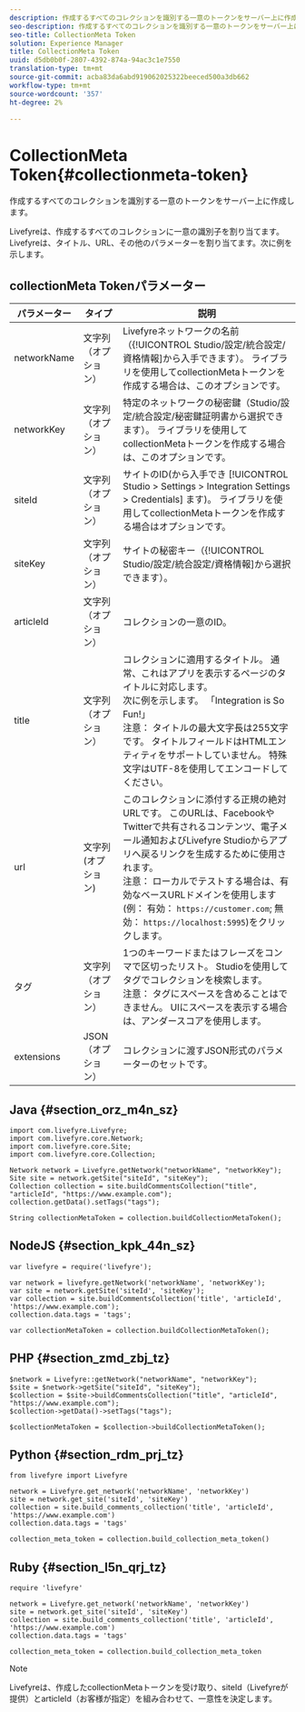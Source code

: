 ```yaml
---
description: 作成するすべてのコレクションを識別する一意のトークンをサーバー上に作成します。
seo-description: 作成するすべてのコレクションを識別する一意のトークンをサーバー上に作成します。
seo-title: CollectionMeta Token
solution: Experience Manager
title: CollectionMeta Token
uuid: d5db0b0f-2807-4392-874a-94ac3c1e7550
translation-type: tm+mt
source-git-commit: acba83da6abd919062025322beeced500a3db662
workflow-type: tm+mt
source-wordcount: '357'
ht-degree: 2%

---
```



# CollectionMeta Token{#collectionmeta-token}

作成するすべてのコレクションを識別する一意のトークンをサーバー上に作成します。

Livefyreは、作成するすべてのコレクションに一意の識別子を割り当てます。 Livefyreは、タイトル、URL、その他のパラメーターを割り当てます。次に例を示します。

## collectionMeta Tokenパラメーター

| パラメーター | タイプ | 説明 |
|--- |--- |--- |
| networkName | 文字列（オプション） | Livefyreネットワークの名前（{!UICONTROL Studio/設定/統合設定/資格情報]から入手できます）。 ライブラリを使用してcollectionMetaトークンを作成する場合は、このオプションです。 |
| networkKey | 文字列（オプション） | 特定のネットワークの秘密鍵（Studio/設定/統合設定/秘密鍵証明書から選択できます）。 ライブラリを使用してcollectionMetaトークンを作成する場合は、このオプションです。 |
| siteId | 文字列（オプション） | サイトのID(から入手でき [!UICONTROL Studio > Settings > Integration Settings > Credentials] ます)。 ライブラリを使用してcollectionMetaトークンを作成する場合はオプションです。 |
| siteKey | 文字列（オプション） | サイトの秘密キー（{!UICONTROL Studio/設定/統合設定/資格情報]から選択できます）。 |
| articleId | 文字列（オプション） | コレクションの一意のID。 |
| title | 文字列（オプション） | コレクションに適用するタイトル。 通常、これはアプリを表示するページのタイトルに対応します。 <br>次に例を示します。 「Integration is So Fun!」 <br>注意：  タイトルの最大文字長は255文字です。 タイトルフィールドはHTMLエンティティをサポートしていません。 特殊文字はUTF-8を使用してエンコードしてください。 |
| url | 文字列 (オプション) | このコレクションに添付する正規の絶対URLです。 このURLは、FacebookやTwitterで共有されるコンテンツ、電子メール通知およびLivefyre Studioからアプリへ戻るリンクを生成するために使用されます。 <br>注意：  ローカルでテストする場合は、有効なベースURLドメインを使用します(例： 有効： `https://customer.com`; 無効： `https://localhost:5995`)をクリックします。 |
| タグ | 文字列（オプション） | 1つのキーワードまたはフレーズをコンマで区切ったリスト。 Studioを使用してタグでコレクションを検索します。  </br>注意：  タグにスペースを含めることはできません。 UIにスペースを表示する場合は、アンダースコアを使用します。 |
| extensions | JSON（オプション） | コレクションに渡すJSON形式のパラメーターのセットです。 |

## Java {#section_orz_m4n_sz}

```
import com.livefyre.Livefyre; 
import com.livefyre.core.Network; 
import com.livefyre.core.Site; 
import com.livefyre.core.Collection; 
  
Network network = Livefyre.getNetwork("networkName", "networkKey"); 
Site site = network.getSite("siteId", "siteKey"); 
Collection collection = site.buildCommentsCollection("title", "articleId", "https://www.example.com"); 
collection.getData().setTags("tags"); 
  
String collectionMetaToken = collection.buildCollectionMetaToken();
```

## NodeJS {#section_kpk_44n_sz}

```
var livefyre = require('livefyre'); 
  
var network = livefyre.getNetwork('networkName', 'networkKey'); 
var site = network.getSite('siteId', 'siteKey'); 
var collection = site.buildCommentsCollection('title', 'articleId', 'https://www.example.com'); 
collection.data.tags = 'tags'; 
  
var collectionMetaToken = collection.buildCollectionMetaToken(); 
```

## PHP {#section_zmd_zbj_tz}

```
$network = Livefyre::getNetwork("networkName", "networkKey"); 
$site = $network->getSite("siteId", "siteKey"); 
$collection = $site->buildCommentsCollection("title", "articleId", "https://www.example.com"); 
$collection->getData()->setTags("tags"); 
  
$collectionMetaToken = $collection->buildCollectionMetaToken();
```

## Python {#section_rdm_prj_tz}

```
from livefyre import Livefyre 
  
network = Livefyre.get_network('networkName', 'networkKey') 
site = network.get_site('siteId', 'siteKey') 
collection = site.build_comments_collection('title', 'articleId', 'https://www.example.com') 
collection.data.tags = 'tags' 
  
collection_meta_token = collection.build_collection_meta_token()
```

## Ruby {#section_l5n_qrj_tz}

```
require 'livefyre' 
  
network = Livefyre.get_network('networkName', 'networkKey') 
site = network.get_site('siteId', 'siteKey') 
collection = site.build_comments_collection('title', 'articleId', 'https://www.example.com') 
collection.data.tags = 'tags' 
  
collection_meta_token = collection.build_collection_meta_token 
```

>[!NOTE]
>
>Livefyreは、作成したcollectionMetaトークンを受け取り、siteId（Livefyreが提供）とarticleId（お客様が指定）を組み合わせて、一意性を決定します。
